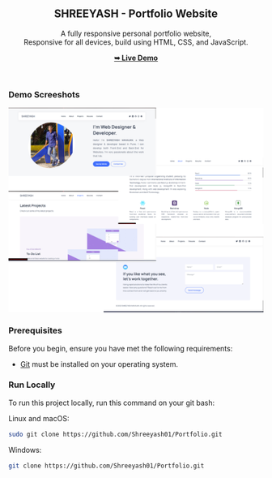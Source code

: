 <div align="center">
  <br />

  <h2 align="center">SHREEYASH - Portfolio Website</h2>

  A fully responsive personal portfolio website, <br />Responsive for all devices, build using HTML, CSS, and JavaScript.

  <a href="https://shreeyash01.github.io/Portfolio/"><strong>➥ Live Demo</strong></a>

</div>

<br />

### Demo Screeshots

![Shreeeyash Desktop Demo](./readme-images/Untitled%20design.png "Desktop Demo")

### Prerequisites

Before you begin, ensure you have met the following requirements:

* [Git](https://git-scm.com/downloads "Download Git") must be installed on your operating system.

### Run Locally

To run this project locally, run this command on your git bash:

Linux and macOS:

```bash
sudo git clone https://github.com/Shreeyash01/Portfolio.git
```

Windows:

```bash
git clone https://github.com/Shreeyash01/Portfolio.git
```
